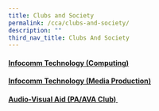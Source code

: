 ```yaml
---
title: Clubs and Society
permalink: /cca/clubs-and-society/
description: ""
third_nav_title: Clubs And Society
---
```

<h4><u><a title="Infocomm Club" href="/cca/clubs-and-society/infocomm-technology-computing" target="">Infocomm T</a>echnology (Computing)</u></h4>
<h4><u><a title="Media Resource Club" href="/cca/clubs-and-society/infocommm-technology-media-production" target="">Infocomm Technology (Media Production)</a></u></h4>
<h4><u><a href="/cca/clubs-and-society/audio-visual-aid-pa-ava-club" target="">Audio-Visual Aid (PA/AVA Club)</a>&nbsp;</u></h4>